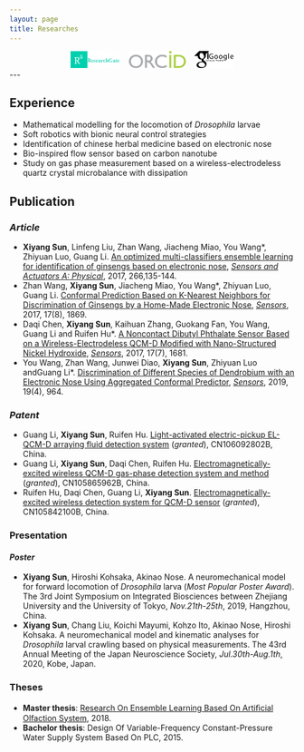 ```yaml
---
layout: page
title: Researches
---
```


<div align="center">
<a href="https://www.researchgate.net/profile/Xiyang_Sun2" target="_blank"><img src="img/researchgate.png" alt="Research Gate" height="30"></a> &nbsp;&nbsp; <a href="https://orcid.org/0000-0002-6655-4490" target="_blank"><img src="img/ORCID.png" alt="ORCID" height="30"></a> &nbsp;&nbsp; <a href="https://scholar.google.com/citations?user=eIA-olIAAAAJ&hl=en" target="_blank"><img src="img/GoogleScholar.jpg" alt="Google Scholar" height="30"></a>
</div>
---

## Experience  
* Mathematical modelling for the locomotion of *Drosophila* larvae
* Soft robotics with bionic neural control strategies
* Identification of chinese herbal medicine based on electronic nose
* Bio-inspired flow sensor based on carbon nanotube
* Study on gas phase measurement based on a wireless-electrodeless quartz crystal microbalance with dissipation

## Publication

### *Article*
* **Xiyang Sun**, Linfeng Liu, Zhan Wang, Jiacheng Miao, You Wang*, Zhiyuan Luo, Guang Li. [An optimized multi-classifiers ensemble learning for identification of ginsengs based on electronic nose](https://www.sciencedirect.com/science/article/abs/pii/S0924424717309536), [*Sensors and Actuators A: Physical*](https://www.sciencedirect.com/journal/sensors-and-actuators-a-physical), 2017, 266,135-144.
* Zhan Wang, **Xiyang Sun**, Jiacheng Miao, You Wang*, Zhiyuan Luo, Guang Li. [Conformal Prediction Based on K-Nearest Neighbors for Discrimination of Ginsengs by a Home-Made Electronic Nose](https://www.mdpi.com/1424-8220/17/8/1869), [*Sensors*](https://www.mdpi.com/journal/sensors), 2017, 17(8), 1869.
* Daqi Chen, **Xiyang Sun**, Kaihuan Zhang, Guokang Fan, You Wang, Guang Li and Ruifen Hu*. [A Noncontact Dibutyl Phthalate Sensor Based on a Wireless-Electrodeless QCM-D Modified with Nano-Structured Nickel Hydroxide](https://www.mdpi.com/1424-8220/17/7/1681), [*Sensors*](https://www.mdpi.com/journal/sensors), 2017, 17(7), 1681.
* You Wang, Zhan Wang, Junwei Diao, **Xiyang Sun**, Zhiyuan Luo andGuang Li*. [Discrimination of Different Species of Dendrobium with an Electronic Nose Using Aggregated Conformal Predictor](https://www.mdpi.com/1424-8220/19/4/964), [*Sensors*](https://www.mdpi.com/journal/sensors), 2019, 19(4), 964.

### *Patent*
* Guang Li, **Xiyang Sun**, Ruifen Hu. [Light-activated electric-pickup EL-QCM-D arraying fluid detection system](https://patents.google.com/patent/CN106092802B/en) (*granted*), CN106092802B, China.
* Guang Li, **Xiyang Sun**, Daqi Chen, Ruifen Hu. [Electromagnetically-excited wireless QCM-D gas-phase detection system and method](https://patents.google.com/patent/CN105865962A/en) (*granted*), CN105865962B, China.
* Ruifen Hu, Daqi Chen, Guang Li, **Xiyang Sun**. [Electromagnetically-excited wireless detection system for QCM-D sensor](https://patents.google.com/patent/CN105842100A/en) (*granted*), CN105842100B, China.

### Presentation
#### *Poster*
* **Xiyang Sun**, Hiroshi Kohsaka, Akinao Nose. A neuromechanical model for forward locomotion of *Drosophila* larva (*Most Popular Poster Award*). The 3rd Joint Symposium on Integrated Biosciences between Zhejiang University and the University of Tokyo, *Nov.21th-25th*, 2019, Hangzhou, China.
* **Xiyang Sun**, Chang Liu, Koichi Mayumi, Kohzo Ito, Akinao Nose, Hiroshi Kohsaka. A neuromechanical model and kinematic analyses for *Drosophila* larval crawling based on physical measurements. The 43rd Annual Meeting of the Japan Neuroscience Society, *Jul.30th-Aug.1th*, 2020, Kobe, Japan.




### Theses
* **Master thesis**: [Research On Ensemble Learning Based On Artiﬁcial Olfaction System](http://cdmd.cnki.com.cn/Article/CDMD-10335-1018186697.htm), 2018.
* **Bachelor thesis**: Design Of Variable-Frequency Constant-Pressure Water Supply System Based On PLC, 2015.
 
